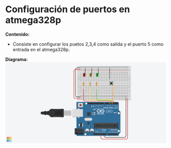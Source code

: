 # Configuración de puertos en atmega328p
**Contenido:**
- Consiste en configurar los puetos 2,3,4 como salida y el puerto 5 como entrada en el atmega328p.

**Diagrama:**
![](https://github.com/DoddyJoel/Led-Button/blob/master/Shiny%20Maimu.png)

